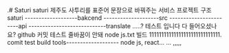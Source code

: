 .# Saturi
saturi
제주도 사투리를 표준어 문장으로 바꿔주는 서비스
프로젝트 구조
saturi
\-------------------bakcend
\--------------------src
-----------------------api
----------------------------translate
.....?
테스트 입니다
다 들어오셨나요?
github 커밋 테스트
줄바꿈이 안돼
node js.txt 빌드
11111111111111111111111111111.
comit test
build tools-------------------
node js, react...
...
,,,,,
